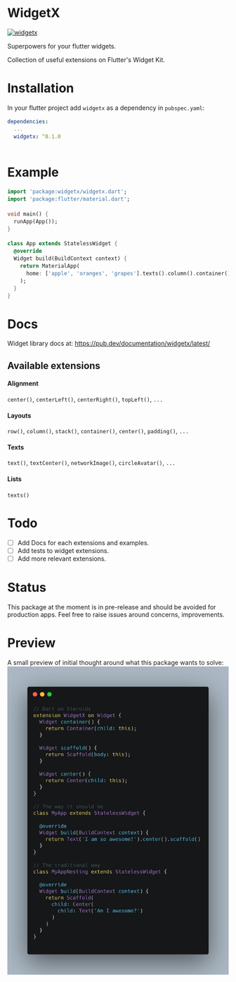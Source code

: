 # WidgetX
[![widgetx](https://img.shields.io/pub/v/widgetx?label=widgetx)](https://pub.dev/packages/widgetx)

Superpowers for your flutter widgets.

Collection of useful extensions on Flutter's Widget Kit.

# Installation

In your flutter project add `widgetx` as a dependency in `pubspec.yaml`:

```yml
dependencies:
  ...
  widgetx: ^0.1.0
    
```

# Example

```dart
import 'package:widgetx/widgetx.dart';
import 'package:flutter/material.dart';

void main() {
  runApp(App());
}

class App extends StatelessWidget {
  @override
  Widget build(BuildContext context) {
    return MaterialApp(
      home: ['apple', 'oranges', 'grapes'].texts().column().container(),
    );
  }
}
```

# Docs
Widget library docs at: https://pub.dev/documentation/widgetx/latest/

## Available extensions

#### Alignment

`center()`, `centerLeft()`, `centerRight()`, `topLeft()`, `...`

#### Layouts
`row()`, `column()`, `stack()`, `container()`, `center()`, `padding()`, `...`

#### Texts
`text()`, `textCenter()`, `networkImage()`, `circleAvatar()`, `...`

#### Lists
`texts()`

# Todo
- [ ] Add Docs for each extensions and examples.
- [ ] Add tests to widget extensions.
- [ ] Add more relevant extensions.

# Status
This package at the moment is in pre-release and should be avoided for production apps.
Feel free to raise issues around concerns, improvements.

# Preview
A small preview of initial thought around what this package wants to solve:
![](https://raw.githubusercontent.com/ishaan1995/widgetx/master/art/carbon.png "Concept of Widget Extensions")
